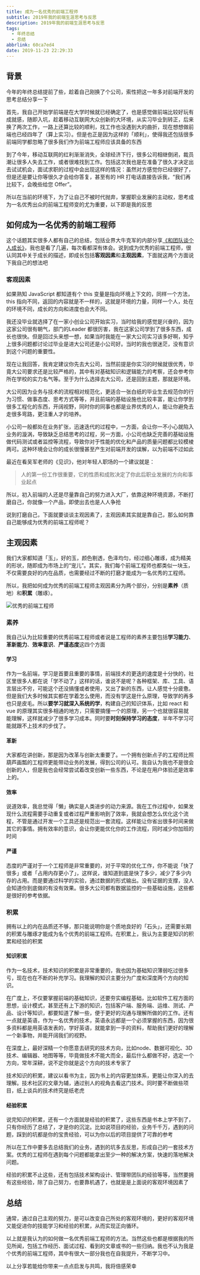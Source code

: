 ```yaml
---
title: 成为一名优秀的前端工程师
subtitle: 2019年我的前端生涯思考与反思
description: 2019年我的前端生涯思考与反思
tags:
  - 年终总结
  - 总结
abbrlink: 60ca7ed4
date: 2019-11-23 22:29:33
---
```


## 背景

今年的年终总结提前了些，趁着自己刚换了个公司，索性把这一年多对前端开发的思考总结分享一下


首先，我自己开始学前端是在大学时候就已经确定了，也是感觉做前端比较好玩有成就感，随即入坑，趁着移动互联网大众创新的大环境，从实习毕业到转正，后来换了两次工作，一路上还算比较的顺利，找工作也没遇到大的曲折，现在想想做前端也已经四年了（算上实习）。但是也正是因为这样的「顺利」，使得我还包括很多前端同学都忽略了很多我们作为前端工程师应该具备的东西

到了今年，移动互联网的红利渐渐消失，全球经济下行，很多公司相继倒闭，裁员潮让很多人失去工作，或者很难找到工作。包括这次我也是在准备了很久才决定出去试试机会，面试求职的过程中会出现这样的情况：虽然对方感觉你已经很好了，但是还是要让你等很久才会给你答复，甚至有的 HR 打电话直接告诉我，“我们再比较下，会晚些给您 Offer”。

所以在当前的环境下，为了让自己不被时代抛弃，掌握职业发展的主动权，思考成为一名优秀出众的前端工程师变的尤为重要，以下即是我的反思

## 如何成为一名优秀的前端工程师

这个话题其实很多人都有自己的总结，包括业界大牛克军的内部分享[《和团队谈个人成长》](/post/d15c2efd.html)，我也是看了几遍，每次看都深有体会。说到成为优秀的前端工程师，很认同其中关于成长的描述，即成长包括**客观因素**和**主观因素**，下面就这两个方面说下我自己的想法吧

### 客观因素

如果熟知 JavaScript 都知道有个 this 变量是指向环境上下文的，同样一个方法，this 指向不同，返回的内容就是不一样的，这就是环境的力量，同样一个人，处在的环境不同，成长的方向和进度也会大不同。

我还没毕业就选择了在一家小创业公司开始实习，当时给我的感觉是兴奋的，因为这家公司很有朝气，部门的Leader 都很厉害，我在这家公司学到了很多东西，成长也很快。但是回过头来想一想，如果当时我能在一家大公司实习该多好啊，知乎上很多问题都讨论过毕业是进大公司还是小公司好。当时的我也很迷茫，没有意识到这个问题的重要性。

现在让我回答，我肯定建议你先去大公司，当然前提是你实习的时候就很优秀，毕竟大公司要求还是比较严格的，其中有对基础知识和逻辑能力的考察，还会参考你所在学校的实力名气等。至于为什么选择去大公司，还是回到主题，那就是环境。

大公司因为业务与技术的流程相对规范化，更适合一张白纸的毕业生去规范你的行为习惯、做事态度、思考方式等等，并且前端的基础设施也比较丰富，能让你学到很多工程化的东西，开阔视野，同时你的同事也都是业界优秀的人，能让你避免去走很多弯路，更注重人才的培养。

小公司一般都处在业务扩张，迅速迭代的过程中，一方面，会让你一不小心就陷入业务的漩涡，导致缺乏总结思考的过程，另一方面，小公司也缺乏完善的基础设施做代码测试或者监控等流程，导致你对于性能的优化和产品的质量问题都比较模棱两可。这种环境会让你的成长很慢甚至产生对前端开发的误解，以为前端不过如此

最近在看吴军老师的《见识》，他对年轻人职场的一个建议就是：

> 人的第一份工作很重要，它的性质和成败决定了你此后职业发展的方向和事业起点

所以，初入前端的人还是尽量靠自己的努力进入大厂，依靠这种环境资源，不断打磨自己，你就像一个产品，即使出去也是人人争抢


说到打磨自己，下面就要谈谈主观因素了，主观因素其实就是靠自己，那么如何靠自己能够成为优秀的前端工程师呢？

## 主观因素

我们大家都知道「玉」，好的玉，颜色剔透，色泽均匀，经过细心雕琢，成为精美的形状，随即成为市场上的“宠儿”。其实，我们每个前端工程师也都类似一块玉，不仅需要良好的内在品质，也需要经过不断的打磨才能成为一名优秀的工程师。

所以，我把如何成为优秀的前端工程师主观因素分为两个部分，分别是**素养**（质地）和**积累**（雕琢）。

![优秀的前端工程师](https://ftp.bmp.ovh/imgs/2019/11/9d5c6a04e2725c02.png)

### 素养

我自己认为比较重要的优秀前端工程师或者说是工程师的素养主要包括**学习能力**、**革新能力**、**效率意识**、**严谨态度**这四个方面

#### 学习
作为一名前端，学习是首要且重要的事情，前端技术的更迭的速度是十分快的，社区里很多人都在说「学不动了」这样的话，谁说不是呢？各种框架、库、工具、语言层出不穷，可能这个还没搞懂或者使用，又出了新的东西，让人感觉十分疲惫。但是我们大多时候其实都在学着怎么使用，而没有学这是什么原理，导致学的再多也只是皮毛。所以**要学习就深入系统的学**，构建自己的知识体系，比如 react 和 vue 的原理其实很多相通的地方，只需要搞懂一个的原理，另一个也就很容易就能理解，这样就减少了很多学习成本。同时要**时刻保持学习的态度**，半年不学习可能就跟不上技术的步伐了。

#### 革新
大家都在讲创新，那是因为改革与创新太重要了。一个拥有创新点子的工程师比照葫芦画瓢的工程师更能带动业务的发展，得到公司的认可。我自认为我也不是很会创新的人，但是我也会经常尝试着改变创新一些东西，不论是在用户体验还是效率上的。

#### 效率
说道效率，我总觉得「懒」确实是人类进步的动力来源。我在工作过程中，如果发现什么流程需要手动重复或者过程严重影响到了效率，我就会想怎么优化这个流程，不管是通过开发一个工具还是规范出一套流程。这样能让你省出很多时间来做其它的事情。拥有效率的意识，会让你更能优化你的工作流程，同时减少你加班的时间

#### 严谨

态度的严谨对于一个工程师是非常重要的，对于平常的优化工作，你不能说「快了很多」或者「占用内存更小了」，这样说，谁知道到底是快了多少，减少了多少内存的占用。而是要通过科学的实验，通过数据的形式输出。没有证据的支撑，没人会知道你到底做的有没有效果。很多大公司都有数据监控的一些基础设施，这些都是很好的参考依据。

### 积累

拥有以上的内在品质还不够，那只能说明你是个质地良好的「石头」，还需要长期的积累与雕琢才能成为名个优秀的前端工程师。在积累上，我认为主要是知识的积累和经验的积累


#### 知识积累
作为一名技术，技术知识的积累是非常重要的，我也因为基础知识薄弱吃过很多亏，现在也在不断的补充学习。我理解的知识主要分为广度和深度两个方向的知识。

在广度上，不仅要掌握前端的基础知识，还要夯实编程基础，比如软件工程方面的思想，设计模式，甚至还有上下游的知识，包括客户端、服务端、运维、测试、产品、设计等知识，都要知道了解一些，便于更好的沟通与理解所做的的工作。还有一点就是英语，作为一名优秀的技术，英语永远都是一个必须掌握的东西，因为很多资料都是用英语发表的，学好英语，就能拿到一手的资料，帮助我们更好的理解一个新事物，并能开阔我们的视野。

在深度上，最好深精一个你愿意去研究的技术方向，比如node、数据可视化、3D技术、编辑器、地图等等，毕竟做技术不能大而全，最后什么都做不好，选定一个方向，常年深耕，说不定你就是这个方向的技术专家了

技术知识的积累，建议以看书为主，因为书上的内容更加体系，更能让你深入的去理解。技术社区的文章为辅，通过别人的视角去看这门技术。同时要不断做些项目，纸上谈兵的技术终究是纸老虎


#### 经验积累

说完知识的积累，还有一个方面就是经验的积累了，这些东西是书本上学不到了，只有你经历了总结了，才是你的沉淀。比如说项目的经验，业务千千万，遇到的问题，踩到的坑都是你的宝贵经验，可以为你以后的项目提供了可靠的参考

所以在工作中要多去总结我们的业务，遇到的坑多去反思，形成自己的一套技术方案。优秀的工程师在遇到每个问题都能拿出至少一种的解决方案，快速的落地解决问题。

经验的积累不止这些，还有包括技术架构设计、管理带团队的经验等等，当然要拥有这些经验，除了自己努力，也要靠机遇了，也就是是上面说的客观环境因素了


## 总结



通常，通过自己主观的努力，是可以改变自己所处的客观环境的，更好的客观环境又能促进你的技能学习和经验的积累，从而实现正向循环。

以上就是我认为的如何做一名优秀前端工程师的方法。当然这些也都是根据我的所见所闻，包括工作经历、面试过程、看到的文章或书的一些归纳。我也不认为我是个优秀的前端工程师，其中有很大一部分我也在自我提升，不断学习中。

以上分享若能给你带来一点点启发与共鸣，我将倍感荣幸